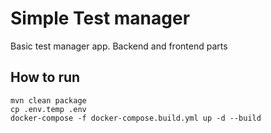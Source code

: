 # Simple Test manager

Basic test manager app. Backend and frontend parts

## How to run
```
mvn clean package
cp .env.temp .env
docker-compose -f docker-compose.build.yml up -d --build
```